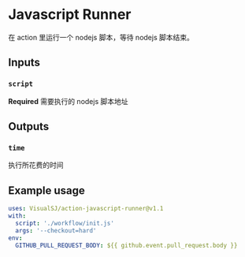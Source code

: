 # Javascript Runner

在 action 里运行一个 nodejs 脚本，等待 nodejs 脚本结束。

## Inputs

### `script`

**Required** 需要执行的 nodejs 脚本地址

## Outputs

### `time`

执行所花费的时间

## Example usage

```yaml
uses: VisualSJ/action-javascript-runner@v1.1
with:
  script: './workflow/init.js'
  args: '--checkout=hard'
env:
  GITHUB_PULL_REQUEST_BODY: ${{ github.event.pull_request.body }}
```
